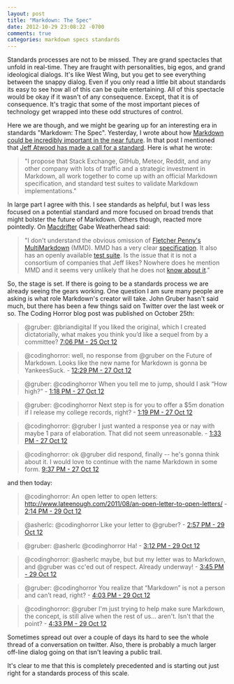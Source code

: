 ```yaml
---
layout: post
title: "Markdown: The Spec"
date: 2012-10-29 23:08:22 -0700
comments: true
categories: markdown specs standards
---
```


Standards processes are not to be missed. They are grand spectacles that unfold in real-time. They are fraught with personalities, big egos, and grand ideological dialogs. It's like West Wing, but you get to see everything between the snappy dialog. Even if you only read a little bit about standards its easy to see how all of this can be quite entertaining. All of this spectacle would be okay if it wasn't of any consequence. Except, that it is of consequence. It's tragic that some of the most important pieces of technology get wrapped into these odd structures of control.

Here we are though, and we might be gearing up for an interesting era in standards "Markdown: The Spec". Yesterday, I wrote about how [Markdown could be incredibly important in the near future](http://www.rumproarious.com/2012/10/29/going-long-on-markdown/). In that post I mentioned that [Jeff Atwood has made a call for a standard](http://www.codinghorror.com/blog/2012/10/the-future-of-markdown.html). Here is what he wrote:

> "I propose that Stack Exchange, GitHub, Meteor, Reddit, and any other company with lots of traffic and a strategic investment in Markdown, all work together to come up with an official Markdown specification, and standard test suites to validate Markdown implementations."

In large part I agree with this. I see standards as helpful, but I was less focused on a potential standard and more focused on broad trends that might bolster the future of Markdown. Others though, reacted more pointedly. On [Macdrifter](http://www.macdrifter.com/) Gabe Weatherhead said:

<blockquote>
<p>"I don't understand the obvious omission of <a href="http://fletcherpenney.net/multimarkdown/">Fletcher Penny's MultiMarkdown</a> (MMD). MMD has a very clear <a href="http://fletcherpenney.net/multimarkdown/help/">specification</a>. It also has an openly available <a href="https://github.com/fletcher/MMD-Test-Suite">test suite</a>. Is the issue that it is not a consortium of companies that Jeff likes? Nowhere does he mention MMD and it seems very unlikely that he does not <a href="http://stackoverflow.com/questions/tagged/multimarkdown">know about it</a>."</p>
</blockquote>

So, the stage is set. If there is going to be a standards process we are already seeing the gears working. One question I am sure many people are asking is what role Markdown's creator will take. John Gruber hasn't said much, but there has been a few things said on Twitter over the last week or so. The Coding Horror blog post was published on October 25th:

> @gruber: @briandigital If you liked the original, which I created dictatorially, what makes you think you’d like a sequel from by a committee? [7:06 PM - 25 Oct 12](https://twitter.com/gruber/status/261650083689426945)

> @codinghorror: well, no response from @gruber on the Future of Markdown. Looks like the new name for Markdown is gonna be YankeesSuck. -  [12:29 PM - 27 Oct 12](https://twitter.com/codinghorror/status/262274804047040512)

> @gruber: @codinghorror When you tell me to jump, should I ask “How high?” - [1:18 PM - 27 Oct 12](https://twitter.com/gruber/status/262287246953164800)

> @gruber: @codinghorror Next step is for you to offer a $5m donation if I release my college records, right? - [1:19 PM - 27 Oct 12](https://twitter.com/gruber/status/262287447415717888)

> @codinghorror: @gruber I just wanted a response yea or nay with maybe 1 para of elaboration. That did not seem unreasonable. - [1:33 PM - 27 Oct 12](https://twitter.com/codinghorror/status/262291052856217601)

> @codinghorror: ok @gruber did respond, finally -- he's gonna think about it. I would love to continue with the name Markdown in some form. [9:37 PM - 27 Oct 12](https://twitter.com/codinghorror/status/262412796829003776)

and then today:

> @codinghorror: An open letter to open letters: http://www.lateenough.com/2011/08/an-open-letter-to-open-letters/ - [2:14 PM - 29 Oct 12](https://twitter.com/codinghorror/status/263026019974406144)

> @asherlc: @codinghorror Like your letter to @gruber? - [2:57 PM - 29 Oct 12](https://twitter.com/asherlc/status/263036748072882177)

> @gruber: @asherlc @codinghorror Ha! - [3:12 PM - 29 Oct 12](https://twitter.com/gruber/status/263040612855578624)

> @codinghorror: @asherlc maybe, but but my letter was to Markdown, and @gruber was cc'ed out of respect. Already underway! - [3:45 PM - 29 Oct 12](https://twitter.com/codinghorror/status/263048904650674176)

> @gruber: @codinghorror You realize that “Markdown” is not a person and can’t read, right? - [4:03 PM - 29 Oct 12](https://twitter.com/gruber/status/263053492455886848)

> @codinghorror: @gruber I'm just trying to help make sure Markdown, the concept, is still alive when the rest of us... aren't. Isn't that the point? - [4:33 PM - 29 Oct 12](https://twitter.com/codinghorror/status/263061094615117824)

Sometimes spread out over a couple of days its hard to see the whole thread of a conversation on twitter. Also, there is probably a much larger off-line dialog going on that isn't leaving a public trail.

It's clear to me that this is completely precedented and is starting out just right for a standards process of this scale.
